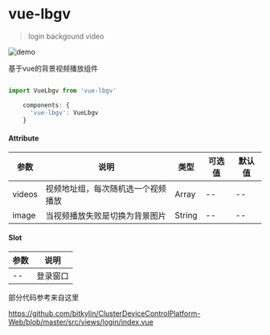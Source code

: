# vue-lbgv
> login backgound video

![demo](docs/gif.gif)

基于vue的背景视频播放组件

```javascript

import VueLbgv from 'vue-lbgv'

    components: {
      'vue-lbgv': VueLbgv
    }
```

#### Attribute

| 参数       | 说明                             | 类型   | 可选值 | 默认值 |
| ---------- | -------------------------------- | ------ | ------ | ------ |
|videos      |视频地址组，每次随机选一个视频播放|Array   |--      |--      |
|image       |当视频播放失败是切换为背景图片    |String  |--      |--      |

#### Slot
| 参数       | 说明
| ---------- | -----------
|--          | 登录窗口

部分代码参考来自这里

https://github.com/bitkylin/ClusterDeviceControlPlatform-Web/blob/master/src/views/login/index.vue
